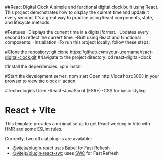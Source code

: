 ##React Digital Clock
A simple and functional digital clock built using React. This project demonstrates how to display the current time and update it every second. It's a great way to practice using React components, state, and lifecycle methods.

#Features
-Displays the current time in a digital format.
-Updates every second to reflect the current time.
-Built using React and functional components.
-Installation
-To run this project locally, follow these steps:

#Clone the repository:
git clone https://github.com/your-username/react-digital-clock.git
#Navigate to the project directory:
cd react-digital-clock

#Install the dependencies:
npm install

#Start the development server:
npm start
Open http://localhost:3000 in your browser to view the clock in action.

#Technologies Used
-React
-JavaScript (ES6+)
-CSS for basic styling


# React + Vite

This template provides a minimal setup to get React working in Vite with HMR and some ESLint rules.

Currently, two official plugins are available:

- [@vitejs/plugin-react](https://github.com/vitejs/vite-plugin-react/blob/main/packages/plugin-react/README.md) uses [Babel](https://babeljs.io/) for Fast Refresh
- [@vitejs/plugin-react-swc](https://github.com/vitejs/vite-plugin-react-swc) uses [SWC](https://swc.rs/) for Fast Refresh
